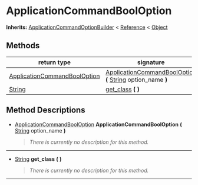   
# ApplicationCommandBoolOption
  
**Inherits:** [ApplicationCommandOptionBuilder](./class_applicationcommandoptionbuilder.md) < [Reference](https://docs.godotengine.org/en/3.5/classes/class_reference.html) < [Object](https://docs.godotengine.org/en/3.5/classes/class_object.html)  
  
  
## Methods
  
| return type                                                             | signature                                                                                                                                                             |
|-------------------------------------------------------------------------|-----------------------------------------------------------------------------------------------------------------------------------------------------------------------|
| [ApplicationCommandBoolOption](./class_applicationcommandbooloption.md) | [ApplicationCommandBoolOption](#method-ApplicationCommandBoolOption) **(** [String](https://docs.godotengine.org/en/3.5/classes/class_string.html) option\_name **)** |
| [String](https://docs.godotengine.org/en/3.5/classes/class_string.html) | [get\_class](#method-get-class) **(**  **)**                                                                                                                          |  
  
## Method Descriptions
  
- <a name="method-ApplicationCommandBoolOption"></a>[ApplicationCommandBoolOption](./class_applicationcommandbooloption.md) **ApplicationCommandBoolOption** **(** [String](https://docs.godotengine.org/en/3.5/classes/class_string.html) option\_name **)**  
  
	> *There is currently no description for this method.*  
________________

- <a name="method-get-class"></a>[String](https://docs.godotengine.org/en/3.5/classes/class_string.html) **get\_class** **(**  **)**  
  
	> *There is currently no description for this method.*  
________________

  
